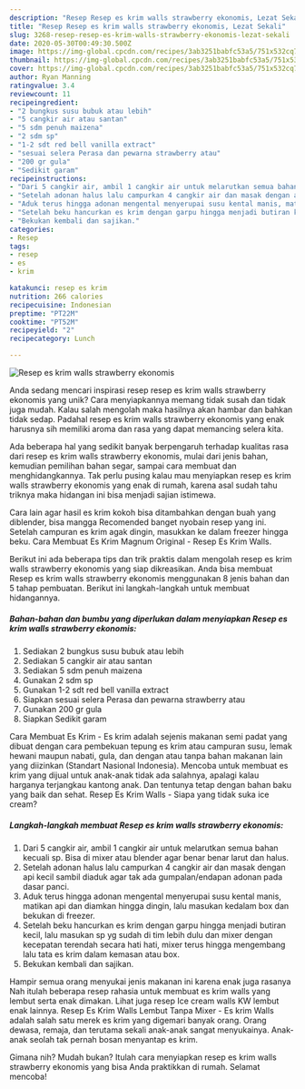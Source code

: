 ```yaml
---
description: "Resep Resep es krim walls strawberry ekonomis, Lezat Sekali"
title: "Resep Resep es krim walls strawberry ekonomis, Lezat Sekali"
slug: 3268-resep-resep-es-krim-walls-strawberry-ekonomis-lezat-sekali
date: 2020-05-30T00:49:30.500Z
image: https://img-global.cpcdn.com/recipes/3ab3251babfc53a5/751x532cq70/resep-es-krim-walls-strawberry-ekonomis-foto-resep-utama.jpg
thumbnail: https://img-global.cpcdn.com/recipes/3ab3251babfc53a5/751x532cq70/resep-es-krim-walls-strawberry-ekonomis-foto-resep-utama.jpg
cover: https://img-global.cpcdn.com/recipes/3ab3251babfc53a5/751x532cq70/resep-es-krim-walls-strawberry-ekonomis-foto-resep-utama.jpg
author: Ryan Manning
ratingvalue: 3.4
reviewcount: 11
recipeingredient:
- "2 bungkus susu bubuk atau lebih"
- "5 cangkir air atau santan"
- "5 sdm penuh maizena"
- "2 sdm sp"
- "1-2 sdt red bell vanilla extract"
- "sesuai selera Perasa dan pewarna strawberry atau"
- "200 gr gula"
- "Sedikit garam"
recipeinstructions:
- "Dari 5 cangkir air, ambil 1 cangkir air untuk melarutkan semua bahan kecuali sp. Bisa di mixer atau blender agar benar benar larut dan halus."
- "Setelah adonan halus lalu campurkan 4 cangkir air dan masak dengan api kecil sambil diaduk agar tak ada gumpalan/endapan adonan pada dasar panci."
- "Aduk terus hingga adonan mengental menyerupai susu kental manis, matikan api dan diamkan hingga dingin, lalu masukan kedalam box dan bekukan di freezer."
- "Setelah beku hancurkan es krim dengan garpu hingga menjadi butiran kecil, lalu masukan sp yg sudah di tim lebih dulu dan mixer dengan kecepatan terendah secara hati hati, mixer terus hingga mengembang lalu tata es krim dalam kemasan atau box."
- "Bekukan kembali dan sajikan."
categories:
- Resep
tags:
- resep
- es
- krim

katakunci: resep es krim 
nutrition: 266 calories
recipecuisine: Indonesian
preptime: "PT22M"
cooktime: "PT52M"
recipeyield: "2"
recipecategory: Lunch

---
```



![Resep es krim walls strawberry ekonomis](https://img-global.cpcdn.com/recipes/3ab3251babfc53a5/751x532cq70/resep-es-krim-walls-strawberry-ekonomis-foto-resep-utama.jpg)

Anda sedang mencari inspirasi resep resep es krim walls strawberry ekonomis yang unik? Cara menyiapkannya memang tidak susah dan tidak juga mudah. Kalau salah mengolah maka hasilnya akan hambar dan bahkan tidak sedap. Padahal resep es krim walls strawberry ekonomis yang enak harusnya sih memiliki aroma dan rasa yang dapat memancing selera kita.

Ada beberapa hal yang sedikit banyak berpengaruh terhadap kualitas rasa dari resep es krim walls strawberry ekonomis, mulai dari jenis bahan, kemudian pemilihan bahan segar, sampai cara membuat dan menghidangkannya. Tak perlu pusing kalau mau menyiapkan resep es krim walls strawberry ekonomis yang enak di rumah, karena asal sudah tahu triknya maka hidangan ini bisa menjadi sajian istimewa.

Cara lain agar hasil es krim kokoh bisa ditambahkan dengan buah yang diblender, bisa mangga Recomended banget nyobain resep yang ini. Setelah campuran es krim agak dingin, masukkan ke dalam freezer hingga beku. Cara Membuat Es Krim Magnum Original - Resep Es Krim Walls.


Berikut ini ada beberapa tips dan trik praktis dalam mengolah resep es krim walls strawberry ekonomis yang siap dikreasikan. Anda bisa membuat Resep es krim walls strawberry ekonomis menggunakan 8 jenis bahan dan 5 tahap pembuatan. Berikut ini langkah-langkah untuk membuat hidangannya.

<!--inarticleads1-->

##### Bahan-bahan dan bumbu yang diperlukan dalam menyiapkan Resep es krim walls strawberry ekonomis:

1. Sediakan 2 bungkus susu bubuk atau lebih
1. Sediakan 5 cangkir air atau santan
1. Sediakan 5 sdm penuh maizena
1. Gunakan 2 sdm sp
1. Gunakan 1-2 sdt red bell vanilla extract
1. Siapkan sesuai selera Perasa dan pewarna strawberry atau
1. Gunakan 200 gr gula
1. Siapkan Sedikit garam


Cara Membuat Es Krim - Es krim adalah sejenis makanan semi padat yang dibuat dengan cara pembekuan tepung es krim atau campuran susu, lemak hewani maupun nabati, gula, dan dengan atau tanpa bahan makanan lain yang diizinkan (Standart Nasional Indonesia). Mencoba untuk membuat es krim yang dijual untuk anak-anak tidak ada salahnya, apalagi kalau harganya terjangkau kantong anak. Dan tentunya tetap dengan bahan baku yang baik dan sehat. Resep Es Krim Walls - Siapa yang tidak suka ice cream? 

<!--inarticleads2-->

##### Langkah-langkah membuat Resep es krim walls strawberry ekonomis:

1. Dari 5 cangkir air, ambil 1 cangkir air untuk melarutkan semua bahan kecuali sp. Bisa di mixer atau blender agar benar benar larut dan halus.
1. Setelah adonan halus lalu campurkan 4 cangkir air dan masak dengan api kecil sambil diaduk agar tak ada gumpalan/endapan adonan pada dasar panci.
1. Aduk terus hingga adonan mengental menyerupai susu kental manis, matikan api dan diamkan hingga dingin, lalu masukan kedalam box dan bekukan di freezer.
1. Setelah beku hancurkan es krim dengan garpu hingga menjadi butiran kecil, lalu masukan sp yg sudah di tim lebih dulu dan mixer dengan kecepatan terendah secara hati hati, mixer terus hingga mengembang lalu tata es krim dalam kemasan atau box.
1. Bekukan kembali dan sajikan.


Hampir semua orang menyukai jenis makanan ini karena enak juga rasanya Nah itulah beberapa resep rahasia untuk membuat es krim walls yang lembut serta enak dimakan. Lihat juga resep Ice cream walls KW lembut enak lainnya. Resep Es Krim Walls Lembut Tanpa Mixer - Es krim Walls adalah salah satu merek es krim yang digemari banyak orang. Orang dewasa, remaja, dan terutama sekali anak-anak sangat menyukainya. Anak-anak seolah tak pernah bosan menyantap es krim. 

Gimana nih? Mudah bukan? Itulah cara menyiapkan resep es krim walls strawberry ekonomis yang bisa Anda praktikkan di rumah. Selamat mencoba!
